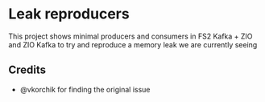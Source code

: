 # Leak reproducers

This project shows minimal producers and consumers in FS2 Kafka + ZIO and ZIO Kafka to try and reproduce a memory leak we are currently seeing


## Credits

* @vkorchik for finding the original issue
